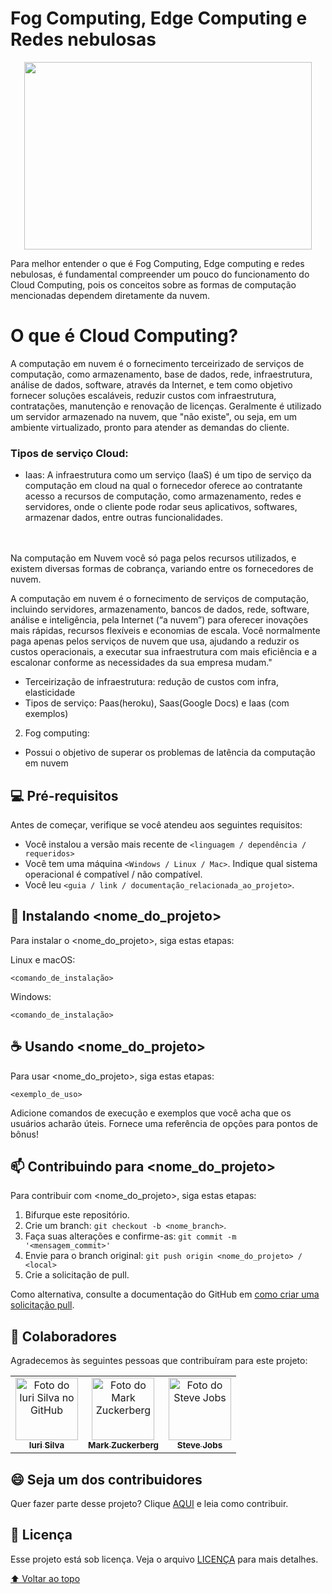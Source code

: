 

# Fog Computing, Edge Computing e Redes nebulosas

<p align="center">
  <img width="460" height="300" src="https://cdn.dribbble.com/users/19532/screenshots/1654816/media/392a7eec41acce24ec7df16659836f23.gif">
</p>


Para melhor entender o que é Fog Computing, Edge computing e redes nebulosas, é fundamental compreender um pouco do funcionamento do Cloud Computing, pois os conceitos sobre as formas de computação mencionadas dependem diretamente da nuvem. 

# O que é Cloud Computing?
A computação em nuvem é o fornecimento terceirizado de serviços de computação, como armazenamento, base de dados, rede, infraestrutura, análise de dados, software, através da Internet, e tem como objetivo fornecer soluções escaláveis, reduzir custos com infraestrutura, contratações, manutenção e renovação de licenças. Geralmente é utilizado um servidor armazenado na nuvem, que "não existe", ou seja, em um ambiente virtualizado, pronto para atender as demandas do cliente.
<br/>
### Tipos de serviço Cloud:
* Iaas: A infraestrutura como um serviço (IaaS) é um tipo de serviço da computação em cloud na qual o fornecedor oferece ao contratante acesso a recursos de  computação, como armazenamento, redes e servidores, onde o cliente pode rodar seus aplicativos, softwares, armazenar dados, entre outras funcionalidades.


<br/><br/>Na computação em Nuvem você só paga pelos recursos utilizados, e existem diversas formas de cobrança, variando entre os fornecedores de nuvem.


A computação em nuvem é o fornecimento de serviços de computação, incluindo servidores, armazenamento, bancos de dados, rede, software, análise e inteligência, pela Internet (“a nuvem”) para oferecer inovações mais rápidas, recursos flexíveis e economias de escala. Você normalmente paga apenas pelos serviços de nuvem que usa, ajudando a reduzir os custos operacionais, a executar sua infraestrutura com mais eficiência e a escalonar conforme as necessidades da sua empresa mudam." 
- Terceirização de infraestrutura: redução de custos com infra, elasticidade
- Tipos de serviço: Paas(heroku), Saas(Google Docs) e Iaas (com exemplos)
2. Fog computing:
- Possui o objetivo de superar os problemas de latência da computação em nuvem






















## 💻 Pré-requisitos

Antes de começar, verifique se você atendeu aos seguintes requisitos:
<!---Estes são apenas requisitos de exemplo. Adicionar, duplicar ou remover conforme necessário--->
* Você instalou a versão mais recente de `<linguagem / dependência / requeridos>`
* Você tem uma máquina `<Windows / Linux / Mac>`. Indique qual sistema operacional é compatível / não compatível.
* Você leu `<guia / link / documentação_relacionada_ao_projeto>`.

## 🚀 Instalando <nome_do_projeto>

Para instalar o <nome_do_projeto>, siga estas etapas:

Linux e macOS:
```
<comando_de_instalação>
```

Windows:
```
<comando_de_instalação>
```

## ☕ Usando <nome_do_projeto>

Para usar <nome_do_projeto>, siga estas etapas:

```
<exemplo_de_uso>
```

Adicione comandos de execução e exemplos que você acha que os usuários acharão úteis. Fornece uma referência de opções para pontos de bônus!

## 📫 Contribuindo para <nome_do_projeto>
<!---Se o seu README for longo ou se você tiver algum processo ou etapas específicas que deseja que os contribuidores sigam, considere a criação de um arquivo CONTRIBUTING.md separado--->
Para contribuir com <nome_do_projeto>, siga estas etapas:

1. Bifurque este repositório.
2. Crie um branch: `git checkout -b <nome_branch>`.
3. Faça suas alterações e confirme-as: `git commit -m '<mensagem_commit>'`
4. Envie para o branch original: `git push origin <nome_do_projeto> / <local>`
5. Crie a solicitação de pull.

Como alternativa, consulte a documentação do GitHub em [como criar uma solicitação pull](https://help.github.com/en/github/collaborating-with-issues-and-pull-requests/creating-a-pull-request).

## 🤝 Colaboradores

Agradecemos às seguintes pessoas que contribuíram para este projeto:

<table>
  <tr>
    <td align="center">
      <a href="#">
        <img src="https://avatars3.githubusercontent.com/u/31936044" width="100px;" alt="Foto do Iuri Silva no GitHub"/><br>
        <sub>
          <b>Iuri Silva</b>
        </sub>
      </a>
    </td>
    <td align="center">
      <a href="#">
        <img src="https://s2.glbimg.com/FUcw2usZfSTL6yCCGj3L3v3SpJ8=/smart/e.glbimg.com/og/ed/f/original/2019/04/25/zuckerberg_podcast.jpg" width="100px;" alt="Foto do Mark Zuckerberg"/><br>
        <sub>
          <b>Mark Zuckerberg</b>
        </sub>
      </a>
    </td>
    <td align="center">
      <a href="#">
        <img src="https://miro.medium.com/max/360/0*1SkS3mSorArvY9kS.jpg" width="100px;" alt="Foto do Steve Jobs"/><br>
        <sub>
          <b>Steve Jobs</b>
        </sub>
      </a>
    </td>
  </tr>
</table>


## 😄 Seja um dos contribuidores<br>

Quer fazer parte desse projeto? Clique [AQUI](CONTRIBUTING.md) e leia como contribuir.

## 📝 Licença

Esse projeto está sob licença. Veja o arquivo [LICENÇA](LICENSE.md) para mais detalhes.

[⬆ Voltar ao topo](#nome-do-projeto)<br>

  

